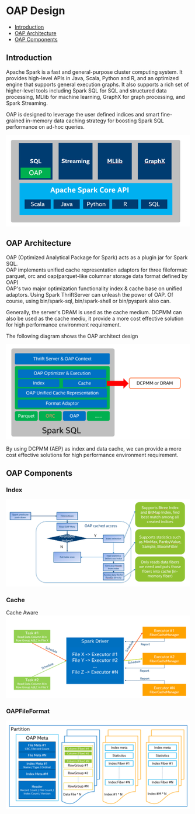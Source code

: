 # OAP Design


* [Introduction](#introduction)
* [OAP Architecture](#oap-architecture)
* [OAP Components](#oap-components)


## Introduction

Apache Spark is a fast and general-purpose cluster computing system. It provides high-level APIs in Java, Scala, Python and R, and an optimized engine that supports general execution graphs. It also supports a rich set of higher-level tools including Spark SQL for SQL and structured data processing, MLlib for machine learning, GraphX for graph processing, and Spark Streaming.

OAP is designed to leverage the user defined indices and smart fine-grained in-memory data caching strategy for boosting Spark SQL performance on ad-hoc queries.


![OAP-INTRODUCTION](./image/OAP-Introduction.PNG)

## OAP Architecture

OAP (Optimized Analytical Package for Spark) acts as a plugin jar for Spark SQL.  
OAP implements unified cache representation adaptors for three fileformat: parquet, orc and oap(parquet-like columnar storage data format defined by OAP)  
OAP's two major optimization functionality index & cache base on unified adaptors.
Using Spark ThriftServer can unleash the power of OAP. Of course, using bin/spark-sql, bin/spark-shell or bin/pyspark also can.

Generally, the server's DRAM is used as the cache medium. DCPMM can also be used as the cache mediu, it provide a more cost effective solution for high performance environment requirement.

The following diagram shows the OAP architect design 

![OAP-ARCHITECTURE](./image/OAP-Architecture.PNG)

By using DCPMM (AEP) as index and data cache, we can provide a more cost effective solutions for high performance environment requirement.


## OAP Components
### Index 

![OAP-INDEX](./image/OAP-Index.PNG)

### Cache
Cache Aware
![CACHE-AWARE](./image/Cache-Aware.PNG)

### OAPFileFormat

![OAPFILEFORMAT](./image/OAPFileFormat.PNG)
